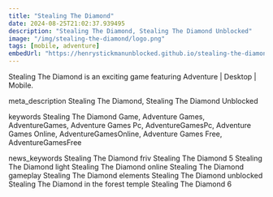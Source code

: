 ```yaml
---
title: "Stealing The Diamond"
date: 2024-08-25T21:02:37.939495
description: "Stealing The Diamond, Stealing The Diamond Unblocked"
image: "/img/stealing-the-diamond/logo.png"
tags: [mobile, adventure]
embedUrl: "https://henrystickmanunblocked.github.io/stealing-the-diamond/"
---
```


Stealing The Diamond is an exciting game featuring Adventure | Desktop | Mobile.

meta_description
Stealing The Diamond, Stealing The Diamond Unblocked


keywords
Stealing The Diamond Game, Adventure Games, AdventureGames, Adventure Games Pc, AdventureGamesPc, Adventure Games Online, AdventureGamesOnline, Adventure Games Free, AdventureGamesFree


news_keywords
Stealing The Diamond friv Stealing The Diamond 5 Stealing The Diamond light Stealing The Diamond online Stealing The Diamond gameplay Stealing The Diamond elements Stealing The Diamond unblocked Stealing The Diamond in the forest temple Stealing The Diamond 6
